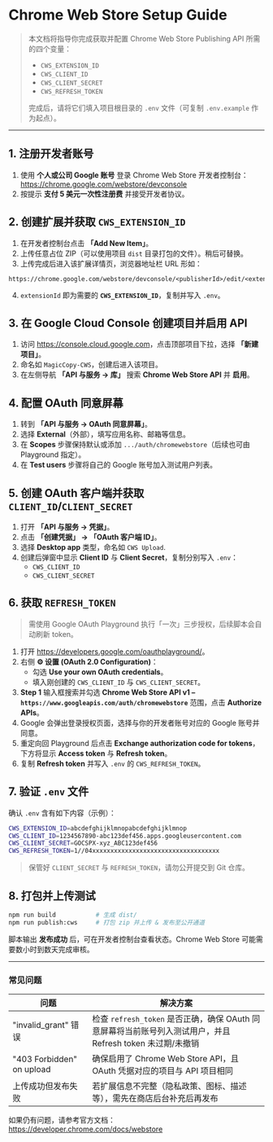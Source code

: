 # Chrome Web Store Setup Guide

> 本文档将指导你完成获取并配置 Chrome Web Store Publishing API 所需的四个变量：
>
> * `CWS_EXTENSION_ID`
> * `CWS_CLIENT_ID`
> * `CWS_CLIENT_SECRET`
> * `CWS_REFRESH_TOKEN`
>
> 完成后，请将它们填入项目根目录的 `.env` 文件（可复制 `.env.example` 作为起点）。

---

## 1. 注册开发者账号

1. 使用 **个人或公司 Google 账号** 登录 Chrome Web Store 开发者控制台：<https://chrome.google.com/webstore/devconsole>  
2. 按提示 **支付 5 美元一次性注册费** 并接受开发者协议。

## 2. 创建扩展并获取 `CWS_EXTENSION_ID`

1. 在开发者控制台点击 **「Add New Item」**。  
2. 上传任意占位 ZIP（可以使用项目 `dist` 目录打包的文件）。稍后可替换。  
3. 上传完成后进入该扩展详情页，浏览器地址栏 URL 形如：

```
https://chrome.google.com/webstore/devconsole/<publisherId>/edit/<extensionId>
```

4. `extensionId` 即为需要的 **`CWS_EXTENSION_ID`**，复制并写入 `.env`。

## 3. 在 Google Cloud Console 创建项目并启用 API

1. 访问 <https://console.cloud.google.com>，点击顶部项目下拉，选择 **「新建项目」**。  
2. 命名如 `MagicCopy-CWS`，创建后进入该项目。
3. 在左侧导航 **「API 与服务 → 库」** 搜索 **Chrome Web Store API** 并 **启用**。

## 4. 配置 OAuth 同意屏幕

1. 转到 **「API 与服务 → OAuth 同意屏幕」**。  
2. 选择 **External**（外部），填写应用名称、邮箱等信息。  
3. 在 **Scopes** 步骤保持默认或添加 `.../auth/chromewebstore`（后续也可由 Playground 指定）。
4. 在 **Test users** 步骤将自己的 Google 账号加入测试用户列表。

## 5. 创建 OAuth 客户端并获取 `CLIENT_ID`/`CLIENT_SECRET`

1. 打开 **「API 与服务 → 凭据」**。  
2. 点击 **「创建凭据」 → 「OAuth 客户端 ID」**。  
3. 选择 **Desktop app** 类型，命名如 `CWS Upload`.  
4. 创建后弹窗中显示 **Client ID** 与 **Client Secret**，复制分别写入 `.env`：
   * `CWS_CLIENT_ID`
   * `CWS_CLIENT_SECRET`

## 6. 获取 `REFRESH_TOKEN`

> 需使用 Google OAuth Playground 执行「一次」三步授权，后续脚本会自动刷新 token。

1. 打开 <https://developers.google.com/oauthplayground/>。
2. 右侧 **⚙️ 设置 (OAuth 2.0 Configuration)**：
   * 勾选 **Use your own OAuth credentials**。
   * 填入刚创建的 `CWS_CLIENT_ID` 与 `CWS_CLIENT_SECRET`。
3. **Step 1** 输入框搜索并勾选 **Chrome Web Store API v1 – `https://www.googleapis.com/auth/chromewebstore`** 范围，点击 **Authorize APIs**。
4. Google 会弹出登录授权页面，选择与你的开发者账号对应的 Google 账号并同意。
5. 重定向回 Playground 后点击 **Exchange authorization code for tokens**，下方将显示 **Access token** 与 **Refresh token**。
6. 复制 **Refresh token** 并写入 `.env` 的 `CWS_REFRESH_TOKEN`。

## 7. 验证 `.env` 文件

确认 `.env` 含有如下内容（示例）：

```bash
CWS_EXTENSION_ID=abcdefghijklmnopabcdefghijklmnop
CWS_CLIENT_ID=1234567890-abc123def456.apps.googleusercontent.com
CWS_CLIENT_SECRET=GOCSPX-xyz_ABC123def456
CWS_REFRESH_TOKEN=1//04xxxxxxxxxxxxxxxxxxxxxxxxxxxxxxxxxxx
```

> 保管好 `CLIENT_SECRET` 与 `REFRESH_TOKEN`，请勿公开提交到 Git 仓库。

## 8. 打包并上传测试

```bash
npm run build           # 生成 dist/
npm run publish:cws     # 打包 zip 并上传 & 发布至公开通道
```

脚本输出 **发布成功** 后，可在开发者控制台查看状态。Chrome Web Store 可能需要数小时到数天完成审核。

---

### 常见问题

| 问题 | 解决方案 |
|------|----------|
| "invalid_grant" 错误 | 检查 `refresh_token` 是否正确，确保 OAuth 同意屏幕将当前账号列入测试用户，并且 Refresh token 未过期/未撤销 |
| "403 Forbidden" on upload | 确保启用了 Chrome Web Store API，且 OAuth 凭据对应的项目与 API 项目相同 |
| 上传成功但发布失败 | 若扩展信息不完整（隐私政策、图标、描述等），需先在商店后台补充后再发布 |

如果仍有问题，请参考官方文档：<https://developer.chrome.com/docs/webstore> 